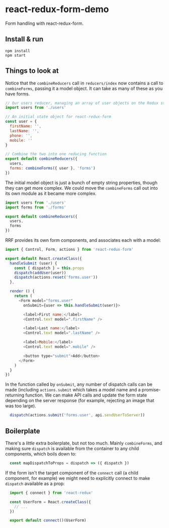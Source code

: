 # react-redux-form-demo

Form handling with react-redux-form.


## Install & run

```shell
npm install
npm start
```


## Things to look at

Notice that the `combineReducers` call in `reducers/index` now contains a call to `combineForms`, passing it a model object. It can take as many of these as you have forms.

```js
// Our users reducer, managing an array of user objects on the Redux store
import users from './users'

// An initial state object for react-redux-form
const user = {
  firstName: '',
  lastName: '',
  phone: '',
  mobile: ''
}

// Combine the two into one reducing function
export default combineReducers({
  users,
  forms: combineForms({ user }, 'forms')
})

```
The initial model object is just a bunch of empty string properties, though they can get more complex. We could move the `combineForms` call out into its own module as it became more complex.

```js
import users from './users'
import forms from './forms'

export default combineReducers({
  users,
  forms
})
```

RRF provides its own form components, and associates each with a model:

```js
import { Control, Form, actions } from 'react-redux-form'

export default React.createClass({
  handleSubmit (user) {
    const { dispatch } = this.props
    dispatch(addUser(user))
    dispatch(actions.reset('forms.user'))
  },

  render () {
    return (
      <Form model="forms.user"
        onSubmit={user => this.handleSubmit(user)}>

        <label>First name:</label>
        <Control.text model=".firstName" />

        <label>Last name:</label>
        <Control.text model=".lastName" />

        <label>Mobile:</label>
        <Control.text model=".mobile" />

        <button type="submit">Add</button>
      </Form>
    )
  }
})

```

In the function called by `onSubmit`, any number of dispatch calls can be made (including `actions.submit` which takes a model name and a promise-returning function. We can make API calls and update the form state depending on the server response (for example, rejecting an image that was too large).

```js
  dispatch(actions.submit('forms.user', api.sendUserToServer))
```


## Boilerplate

There's a _little_ extra boilerplate, but not too much. Mainly `combineForms`, and making sure `dispatch` is available from the container to any child components, which boils down to:

```js
  const mapDispatchToProps = dispatch => ({ dispatch })
```

If the form isn't the target component of the `connect` call (a child component, for example) we might need to explicitly connect to make `dispatch` available as a prop:

```js
  import { connect } from 'react-redux'

  const UserForm = React.createClass({
    // ...
  })

  export default connect()(UserForm)
```
